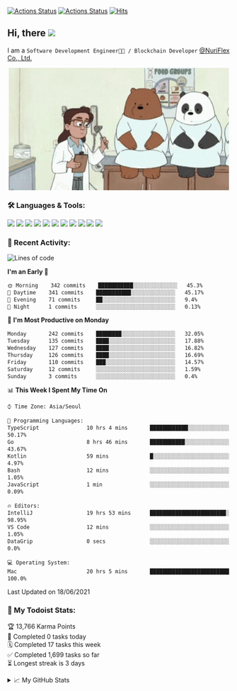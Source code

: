 
[![Actions Status](https://github.com/ddok2/ddok2/workflows/Todoist%20Readme/badge.svg)](https://github.com/ddok2/ddok2/actions)
[![Actions Status](https://github.com/ddok2/ddok2/workflows/wakatime-stats/badge.svg)](https://github.com/ddok2/ddok2/actions)
[![Hits](https://hits.seeyoufarm.com/api/count/incr/badge.svg?url=https%3A%2F%2Fgithub.com%2Fddok2&count_bg=%23FF9595&title_bg=%23555555&icon=github.svg&icon_color=%23FFFFFF&title=hits&edge_flat=false)](https://hits.seeyoufarm.com)

<!-- ![visitors](https://visitor-badge.laobi.icu/badge?page_id=ddok2.ddok2) -->
## Hi, there <img src="https://raw.githubusercontent.com/MartinHeinz/MartinHeinz/master/wave.gif" width="25px">

I am a `Software Development Engineer🧑‍💻 / Blockchain Developer` [@NuriFlex Co., Ltd.](https://nuriflex.com)


<p align="center">
<img align="center" alt="GIF" src="img/debugging.gif" />
</p>


### 🛠 Languages & Tools:
<p>
    <img src="https://img.shields.io/badge/go-%2300ADD8.svg?&style=for-the-badge&logo=go&logoColor=white"/>
    <img src="https://img.shields.io/badge/node.js%20-%2343853D.svg?&style=for-the-badge&logo=node.js&logoColor=white"/>
    <img src="https://img.shields.io/badge/javascript%20-%23323330.svg?&style=for-the-badge&logo=javascript&logoColor=%23F7DF1E"/>
    <img src="https://img.shields.io/badge/typescript%20-%23007ACC.svg?&style=for-the-badge&logo=typescript&logoColor=white"/>
    <img src="https://img.shields.io/badge/python%20-%2314354C.svg?&style=for-the-badge&logo=python&logoColor=white"/>
    <img src="https://img.shields.io/badge/react%20-%2320232a.svg?&style=for-the-badge&logo=react&logoColor=%2361DAFB"/>
    <img src="https://img.shields.io/badge/AWS%20-%23FF9900.svg?&style=for-the-badge&logo=amazon-aws&logoColor=white"/>
    <img src="https://img.shields.io/badge/Google%20Cloud%20-%234285F4.svg?&style=for-the-badge&logo=google-cloud&logoColor=white"/>
    <img src="https://img.shields.io/badge/docker%20-%230db7ed.svg?&style=for-the-badge&logo=docker&logoColor=white"/>
    <img src="https://img.shields.io/badge/kubernetes%20-%23326ce5.svg?&style=for-the-badge&logo=kubernetes&logoColor=white"/>
    <img src="https://img.shields.io/badge/ansible%20-%231A1918.svg?&style=for-the-badge&logo=ansible&logoColor=white"/>
</p>

### 🌈 Recent Activity:
<!--START_SECTION:waka-->
![Lines of code](https://img.shields.io/badge/From%20Hello%20World%20I%27ve%20Written-692629%20lines%20of%20code-blue)

**I'm an Early 🐤** 

```text
🌞 Morning    342 commits    ███████████░░░░░░░░░░░░░░   45.3% 
🌆 Daytime    341 commits    ███████████░░░░░░░░░░░░░░   45.17% 
🌃 Evening    71 commits     ██░░░░░░░░░░░░░░░░░░░░░░░   9.4% 
🌙 Night      1 commits      ░░░░░░░░░░░░░░░░░░░░░░░░░   0.13%

```
📅 **I'm Most Productive on Monday** 

```text
Monday       242 commits    ████████░░░░░░░░░░░░░░░░░   32.05% 
Tuesday      135 commits    ████░░░░░░░░░░░░░░░░░░░░░   17.88% 
Wednesday    127 commits    ████░░░░░░░░░░░░░░░░░░░░░   16.82% 
Thursday     126 commits    ████░░░░░░░░░░░░░░░░░░░░░   16.69% 
Friday       110 commits    ███░░░░░░░░░░░░░░░░░░░░░░   14.57% 
Saturday     12 commits     ░░░░░░░░░░░░░░░░░░░░░░░░░   1.59% 
Sunday       3 commits      ░░░░░░░░░░░░░░░░░░░░░░░░░   0.4%

```


📊 **This Week I Spent My Time On** 

```text
⌚︎ Time Zone: Asia/Seoul

💬 Programming Languages: 
TypeScript               10 hrs 4 mins       ████████████░░░░░░░░░░░░░   50.17% 
Go                       8 hrs 46 mins       ███████████░░░░░░░░░░░░░░   43.67% 
Kotlin                   59 mins             █░░░░░░░░░░░░░░░░░░░░░░░░   4.97% 
Bash                     12 mins             ░░░░░░░░░░░░░░░░░░░░░░░░░   1.05% 
JavaScript               1 min               ░░░░░░░░░░░░░░░░░░░░░░░░░   0.09%

🔥 Editors: 
IntelliJ                 19 hrs 53 mins      ████████████████████████░   98.95% 
VS Code                  12 mins             ░░░░░░░░░░░░░░░░░░░░░░░░░   1.05% 
DataGrip                 0 secs              ░░░░░░░░░░░░░░░░░░░░░░░░░   0.0%

💻 Operating System: 
Mac                      20 hrs 5 mins       █████████████████████████   100.0%

```


 Last Updated on 18/06/2021
<!--END_SECTION:waka-->

### 🚧 My Todoist Stats:
<!-- TODO-IST:START -->
🏆  13,766 Karma Points           
🌸  Completed 0 tasks today           
🗓  Completed 17 tasks this week           
✅  Completed 1,699 tasks so far           
⏳  Longest streak is 3 days
<!-- TODO-IST:END -->

<details>
<summary>📈 My GitHub Stats</summary>
<p align="center"> <img src="https://github-readme-stats.vercel.app/api?username=ddok2&show_icons=true" alt="ddok2" />
</details>
